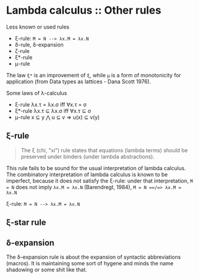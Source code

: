 # Lambda calculus :: Other rules

Less known or used rules
- ξ-rule: `M = N --> λx.M = λx.N`
- δ-rule, δ-expansion
- ζ-rule
- ξ*-rule
- μ-rule

The law `ξ*` is an improvement of `ξ`, while `μ` is a form of monotonicity for application (from Data types as lattices - Dana Scott 1976).

Some laws of λ-calculus
- ξ-rule             λx.τ = λx.σ              iff ∀x.τ = σ
- ξ*-rule            λx.τ ⊆ λx.σ              iff ∀x.τ ⊆ σ
- μ-rule   x ⊆ y ⋀ u ⊆ v => u(x) ⊆ v(y)



## ξ-rule

>The ξ (chi, "xi") rule states that equations (lambda terms) should be preserved under binders (under lambda abstractions).

This rule fails to be sound for the usual interpretation of lambda calculus. The combinatory interpretation of lambda calculus is known to be imperfect, because it does not satisfy the ξ-rule: under that interpretation, `M = N` does not imply `λx.M = λx.N` (Barendregt, 1984), `M = N ==/=> λx.M = λx.N`

ξ-rule: `M = N --> λx.M = λx.N`


## ξ-star rule


## δ-expansion
The δ-expansion rule is about the expansion of syntactic abbreviations (macros). It is maintaining some sort of hygene and minds the name shadowing or some shit like that.

